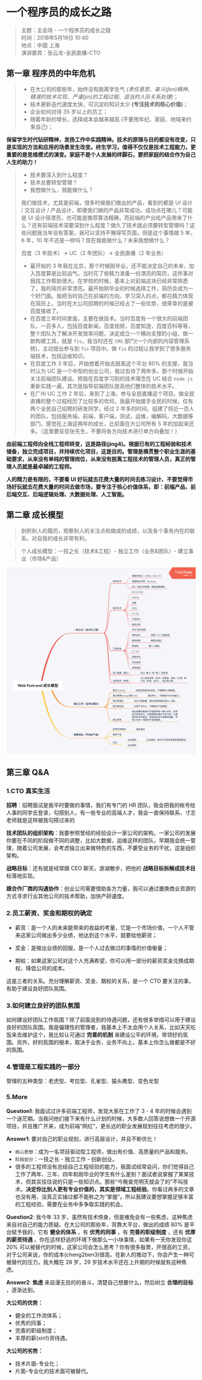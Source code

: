 # 一个程序员的成长之路  

> 主题：主会场 - 一个程序员的成长之路  
> 时间：2018年5月19日 10:40  
> 地点：中国 上海  
> 演讲嘉宾：张云龙-全民直播-CTO  


## 第一章 程序员的中年危机
  
>* 在大公司的那些年，始终没有脱离学生气 *(责任意思、奋斗(fen)精神、精湛的技术实现、严谨(jin)的工程过程、适当的人际关系处理)*；
>* 技术更新迭代速度太快，可沉淀的知识太少 **(专注技术的核心价值)**；
>* 企业如何对待 35 岁以上的员工；
>* 随着年龄的增长，选择成本会越来越高 (不要用年纪、家庭、地域来约束自己)；

**保留学生时代钻研精神，发扬工作中实践精神。技术的原理与目的都没有改变，只是实现的方法和应用的场景发生改变。终生学习，值得不仅仅是技术工程能力，更重要的是思维模式的演变。家庭不是个人发展的绊脚石，要把家庭的结合作为自己人生的助力！**

>* 技术要深入到什么程度？
>* 技术总要转型管理？
>* 我想做什么，我能做什么？
>
> 我们做技术，尤其是前端，很多时候我们做出的产品，看到的都是 UI 设计 / 交互设计 / 产品设计，即便我们做的产品非常成功，成功点在哪儿？可能是 UI 设计得漂亮，也可能是推荐算法精确，而前端的产出给产品带来了什么？还有前端技术深要深到什么程度？做久了技术就必须要转型管理吗？这些问题我当年没有答案，我可以坚持不懈得写页面，但是这个事情做 5 年，6 年，10 年不还是一样吗？现在我能做什么？未来我想做什么？
> 
> 百度（3 年技术）-> UC（2 年团队）-> 全民直播（2 年业务）
> 
>* 最开始的 3 年我在北京，那个时候刚毕业，还不能决定自己的未来，加入百度算是比较运气。当时花了些精力准备一份漂亮的简历，这件事对我找工作帮助很大。在学校的时候，基本上对前端这块已经非常熟悉了，我的简历非常漂亮。最开始刚毕业的时候选择工作，简历会成为一个好门面。我把当时自己在前端的方向、学习深入的点，都花精力体现在简历上，当时在大公司招聘的时候已经占了一些优势，很荣幸的是被百度接收了。    
>* 在百度三年时间里面，主要在做技术。当时百度有一个很大的前端团队，一百多人，包括百度新闻，百度视频，百度知道，百度百科等等，整个团队为了解决开发效率问题，决定成立一个横向支撑的小组，做一款构建工具，就是 `fis`，我当时还在 `CMS` 部门(一个内部的内容管理系统)，主动提出参与到 `fis` 项目中。做 `fis` 的过程让我学到了很多服务端技术，包括运维知识。  
>* 在百度工作 3 年后，开始想着开始去脱离这个平台 80% 的支撑，我当时认为 UC 是一个中型的创业公司，我过去待了两年多，那个时候开始关注前端团队建设。把我在百度学习到的技术理念在 UC 结合 `node.js` 重新实践一遍，其次是指导前端团队提高他们整体的技术水平。    
>* 在广州 UC 工作 2 年后，来到了上海，参与全民直播这个项目。做全民直播的整个过程经历了比较多的坎坷，我最开始接手全民的时候，仅有两个全民自己招聘的研发同学，经过 2 年多的时间，组建了将近一百人的团队，包括服务端，前端，客户端，测试，运维，编解码，大数据等部门。感觉在上海这两年的成长，比前面在大公司所有 5 年的加起来还多。（这里要反驳张先生，不要将各方向技术进行单方向叠加！）   

**由前端工程师向全栈工程师转变，这是路径(jing4)。根据已有的工程经验和技术储备，独立完成项目，并持续优化项目，这是目的。管理是横贯整个职业生涯的基础要求，从来没有单纯的管理岗位，从来没有脱离工程技术的管理人员，真正的管理人员就是最卓越的工程师。**  

**人的精力是有限的，不要看 UI 好玩就去花费大量的时间去练习设计、不要觉得市场好玩就去花费大量的时间去做市场，要专注于核心价值体系，即：前端产品、前后端交互、后端逻辑处理、大数据处理、人工智能。**  


## 第二章 成长模型

> 剖析别人的履历，观察别人的关注点和做成的成绩，以及各个事务内在的联系，对自我的成长非常有利。

> 个人成长模型：一技之长（技术&工程）- 独立工作（业务&团队）- 建立事业（市场&产品）

![大前端成长模型](images/Frontend-成长模型1.png)  


## 第三章 Q&A

### 1.CTO 真实生活

**招聘**：招聘面试是我平时要做的事情，我们有专门的 HR 团队，我会把我的帐号给人事的同学去登录，勾搭别人，有一些专业的高端人才，我会一直保持联系，寸志老师就是这样被我勾搭过来的 

**技术团队的组织架构**：我要参照曾经的经验设计一家公司的架构，一家公司的发展你要在不同的阶段做不同的调整，比如大数据，运维这样的团队，早期我会统一管理，随着公司发展，会考虑独立出来做特色的东西，不要受业务的干扰，这是组织架构。  

**战略目标**：还有就是经常跟 CEO 聊天，游湖散步，把他的 **战略目标拆解成技术目** 标落地实现。  

**跟合作厂商的沟通协作**：创业公司需要借助各方力量，我可以通过置换商业资源的方式寻求行业其他公司的技术帮助，加快产研速度。


### 2.员工薪资、奖金和期权的确定

* 薪资：是一个人的未来能带来的收益的考量，它是一个市场价值，一个人不管来这家公司做出多少业绩，他达到这个水平，就要给他薪资；  

* 奖金：是做出业绩的回报，是一个人过去做过的事情的价值衡量；  

* 期权：如果这家公司对这个人充满希望，你可以用一部分的薪资奖金兑换成期权，降低公司的成本。    

这是三者的关系。充分理解薪资、奖金、期权的关系，是一个 CTO 要关注的事，有助于建设良好团队氛围。


### 3.如何建立良好的团队氛围

如何建设好团队工作氛围？除了前面说到的待遇问题，还有很多举措可以用于建设良好的团队氛围。我是偏理性的管理者，我基本上不太会用个人关系，比如天天吃饭来去维护这个，我比较认可通过 **完善的机制** 来建设公平的环境，带领好的氛围。另外，好的氛围的根本，取决于业务，业务不向上，基本上你怎么做都是不好的氛围。


### 4.管理是工程实践的一部分
管理的五种类型：老虎型、考拉型、孔雀型、猫头鹰型、变色龙型


### 5.More  

**Question1**: 我面试过许多前端工程师，发现大家在工作了 3 - 4 年的时候会遇到一个迷茫期。当我问他们接下来有什么计划的时候，大多数人回答说想做一个开源项目，并且推广开来，成为前端“网红”，更长远的职业发展规划往往考虑的很少。

**Answer1**: 要对自己的职业规划，进行高层设计，并且不断优化！  
* `核心思想`：成为一名项目驱动型工程师，做出有价值、高质量的产品和服务。  
* `阶段划分`：一技之长 - 独立工作 - 创新创业。    
* 很多的工程师没有总结自己工程经验的能力，我面试经常会问，你们觉得自己工作了两年、三年、四年和刚毕业的学生有什么差别？面试者说掌握了某某技术，但其实往往说的只是一些知识点。那些“今晚查完明天就会了的”不叫技术。**决定你比别人更有专业价值的，其实是领域工程经验**。你看过再多的文章也没有用，没真正实操过都不能称之为“掌握”。所以我建议要想掌握足够丰富的工程经验，需要在业务中多争取实践的机会。  


**Question2**: 我今年 33 岁，虽然有技术傍身，但是难免会有一些焦虑，这种焦虑来自对自己的能力质疑。在大公司的那些年，背靠大平台，做出的成绩 80% 是平台赋予我的，它有 **健全的体系** ，有 **优秀的同事** ，有 **完善的职级制度** ，还有 **优厚的薪资待遇** 。你在这样舒适的环境下做那么一小块事情，如果有一天你发现你这 20% 可以被替代的时候，这家公司会怎么思考？你有很多股票，开很高的工资，对于公司来说，你的成本(cheng2ben3)很高，在新人的推动下，你会产生一种可被替代的压力，我大概在 28 岁，29 岁技术水平还在上升期的时候就有这种焦虑。

**Answer2**: **焦虑** 来自漫无目的的奋斗，清楚自己想要什么，然后树立 **合理的目标** ，逐渐达到。    

**大公司的优势：**  
* 健全的工作流体系；  
* 优秀的同事；  
* 完善的职级制度；  
* 丰厚的薪(xin1)资待遇。  

**大公司的劣势：** 
* 技术片面-专业化；  
* 片面-专业化的技术面可被替代。
